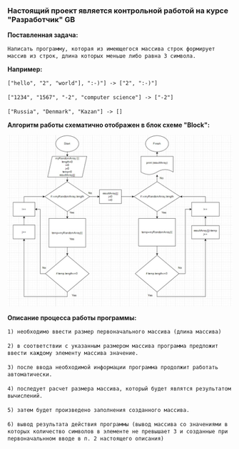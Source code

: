 
### **Настоящий проект является контрольной работой на курсе "Разработчик" GB**

**Поставленная задача:**

    Написать программу, которая из имеющегося массива строк формирует массив из строк, длина которых меньше либо равна 3 символа.

**Например:**

    ["hello", "2", "world"], ":-)"] -> ["2", ":-)"]

    ["1234", "1567", "-2", "computer science"] -> ["-2"]

    ["Russia", "Denmark", "Kazan"] -> []

**Алгоритм работы cхематично отображен в блок схеме "Block":**

![Блок-схема](/Block.jpg)

**Описание процесса работы программы:**

    1) необходимо ввести размер первоначального массива (длина массива)

    2) в соответствии с указанным размером массива программа предложит ввести каждому элементу массива значение.

    3) после ввода необходимой информации программа продолжит работать автоматически.
    
    4) последует расчет размера массива, который будет являтся результатом вычислений.

    5) затем будет произведено заполнения созданного массива.

    6) вывод результата действия программы (вывод массива со значениями в которых количество символов в элементе не превышает 3 и созданные при первоначальнном вводе в п. 2 настоящего описания)
